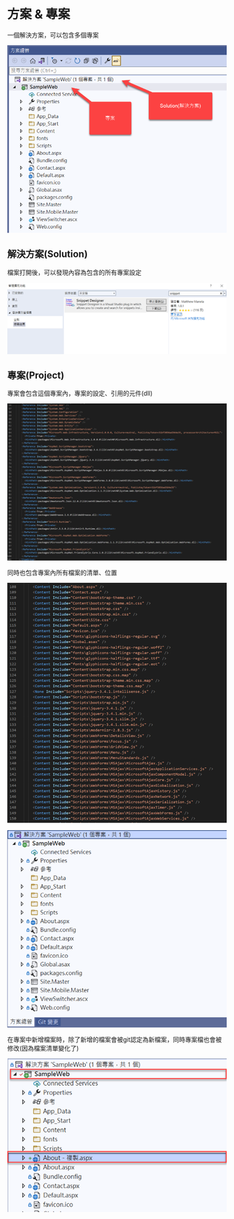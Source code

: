 # 方案 & 專案

一個解決方案，可以包含多個專案

![](../../.gitbook/assets/image%20%28458%29.png)

## 解決方案\(Solution\)

檔案打開後，可以發現內容為包含的所有專案設定

![](../../.gitbook/assets/image%20%28476%29.png)

## 專案\(Project\)

專案會包含這個專案內，專案的設定、引用的元件\(dll\)

![](../../.gitbook/assets/image%20%28454%29.png)

同時也包含專案內所有檔案的清單、位置

![](../../.gitbook/assets/image%20%28452%29.png)

![](../../.gitbook/assets/image%20%28483%29.png)

在專案中新增檔案時，除了新增的檔案會被git認定為新檔案，同時專案檔也會被修改\(因為檔案清單變化了\)

![](../../.gitbook/assets/image%20%28475%29.png)

